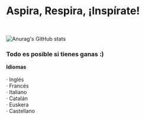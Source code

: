 <h1>Aspira, Respira, ¡Inspírate!</h1>
<br>

![Anurag's GitHub stats](https://github-readme-stats.vercel.app/api?username=kay-nicte&show_icons=true&theme=gruvbox)
<br>
<h3>Todo es posible si tienes ganas :)</h3>

<b>Idiomas</b>
<br><br>
· Inglés
<br>
· Francés
<br>
· Italiano
<br>
· Catalán
<br>
· Euskera
<br>
· Castellano
